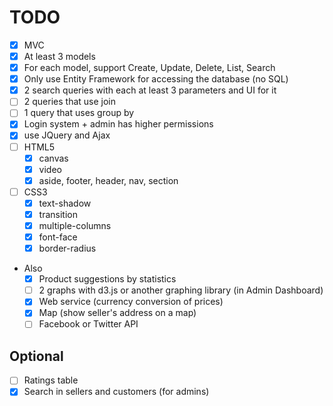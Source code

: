 # TODO
- [x] MVC
- [x] At least 3 models
- [x] For each model, support Create, Update, Delete, List, Search
- [x] Only use Entity Framework for accessing the database (no SQL)
- [x] 2 search queries with each at least 3 parameters and UI for it
- [ ] 2 queries that use join
- [ ] 1 query that uses group by
- [x] Login system + admin has higher permissions
- [x] use JQuery and Ajax
- [ ] HTML5
    - [x] canvas
    - [x] video
    - [x] aside, footer, header, nav, section
- [ ] CSS3
    - [x] text-shadow
    - [x] transition
    - [x] multiple-columns
    - [x] font-face
    - [x] border-radius
- Also
    - [x] Product suggestions by statistics
    - [ ] 2 graphs with d3.js or another graphing library (in Admin Dashboard)
    - [x] Web service (currency conversion of prices)
    - [x] Map (show seller's address on a map)
    - [ ] Facebook or Twitter API

## Optional
- [ ] Ratings table
- [x] Search in sellers and customers (for admins)
